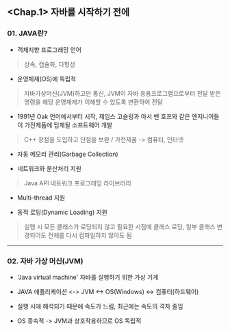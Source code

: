 ## <Chap.1> 자바를 시작하기 전에
### 01. JAVA란?

- 객체지향 프로그래밍 언어
> 상속, 캡슐화, 다형성
  
- 운영체제(OS)에 독립적
> 자바가상머신(JVM)하고만 통신, JVM이 자바 응용프로그램으로부터 전달 받은 명령을 해당 운영체제가 이해할 수 있도록 변환하여 전달
  
- 1991년 Oak 언어에서부터 시작, 제임스 고슬링과 아서 밴 호프와 같은 엔지니어들이 가전제품에 탑재될 소프트웨어 개발
> C++ 장점을 도입하고 단점을 보완 / 가전제품 -> 컴퓨터, 인터넷

- 자동 메모리 관리(Garbage Collection)

- 네트워크와 분산처리 지원
> Java API 네트워크 프로그래밍 라이브러리

- Multi-thread 지원

- 동적 로딩(Dynamic Loading) 지원
> 실행 시 모든 클래스가 로딩되지 않고 필요한 시점에 클래스 로딩, 일부 클래스 변경되어도 전체를 다시 컴파일하지 않아도 됨
---------
### 02. 자바 가상 머신(JVM)

- 'Java virtual machine' 자바를 실행하기 위한 가상 기계
  
- JAVA 애플리케이션 <-> JVM <-> OS(Windows) <-> 컴퓨터(하드웨어)
  
- 실행 시에 해석되기 때문에 속도가 느림, 최근에는 속도의 격차 줄임
  
- OS 종속적 -> JVM과 상호작용하므로 OS 독립적
